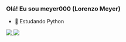 ### Olá! Eu sou meyer000 (Lorenzo Meyer)

- 🌱 Estudando Python 

<div> 
  <a href="https://github.com/meyer000">
  <img height-"180em" src="https://github-readme-stats.vercel.app/api?username=meyer000&show_icons=true&theme=dark&include_all_commits-true&count_private" />
  <img height-"180em" src="https://github-readme-stats.vercel.app/api/top-langs/?username=meyer000&layout-compact&langs_count=16&theme=dark"/>
</div>

